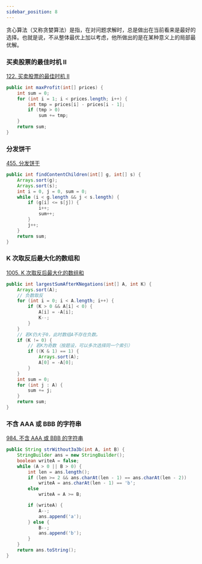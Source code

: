 ```yaml
---
sidebar_position: 8
---
```


贪心算法（又称贪婪算法）是指，在对问题求解时，总是做出在当前看来是最好的选择。也就是说，不从整体最优上加以考虑，他所做出的是在某种意义上的局部最优解。

### 买卖股票的最佳时机 II

[122. 买卖股票的最佳时机 II](https://leetcode.cn/problems/best-time-to-buy-and-sell-stock-ii/)

```java
public int maxProfit(int[] prices) {
	int sum = 0;
	for (int i = 1; i < prices.length; i++) {
		int tmp = prices[i] - prices[i - 1];
		if (tmp > 0)
			sum += tmp;
	}
	return sum;
}
```

### 分发饼干

[455. 分发饼干](https://leetcode.cn/problems/assign-cookies/)

```java
public int findContentChildren(int[] g, int[] s) {
	Arrays.sort(g);
	Arrays.sort(s);
	int i = 0, j = 0, sum = 0;
	while (i < g.length && j < s.length) {
		if (g[i] <= s[j]) {
			i++;
			sum++;
		}
		j++;
	}
	return sum;
}
```

### K 次取反后最大化的数组和

[1005. K 次取反后最大化的数组和](https://leetcode.cn/problems/maximize-sum-of-array-after-k-negations/)

```java
public int largestSumAfterKNegations(int[] A, int K) {
	Arrays.sort(A);
	// 负数取反
	for (int i = 0; i < A.length; i++) {
		if (K > 0 && A[i] < 0) {
			A[i] = -A[i];
			K--;
		}
	}
	// 若K仍大于0，此时数组A不存在负数。
	if (K != 0) {
		// 若K为奇数（按题设，可以多次选择同一个索引）
		if ((K & 1) == 1) {
			Arrays.sort(A);
			A[0] = -A[0];
		}
	}
	int sum = 0;
	for (int j : A) {
		sum += j;
	}
	return sum;
}
```

### 不含 AAA 或 BBB 的字符串

[984. 不含 AAA 或 BBB 的字符串](https://leetcode.cn/problems/string-without-aaa-or-bbb/)

```java
public String strWithout3a3b(int A, int B) {
    StringBuilder ans = new StringBuilder();
    boolean writeA = false;
    while (A > 0 || B > 0) {
        int len = ans.length();
        if (len >= 2 && ans.charAt(len - 1) == ans.charAt(len - 2))
            writeA = ans.charAt(len - 1) == 'b';
        else
            writeA = A >= B;

        if (writeA) {
            A--;
            ans.append('a');
        } else {
            B--;
            ans.append('b');
        }
    }
    return ans.toString();
}
```
